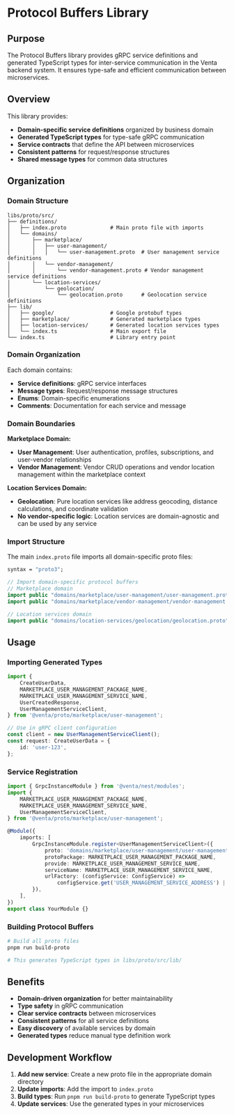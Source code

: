 # Protocol Buffers Library

## Purpose

The Protocol Buffers library provides gRPC service definitions and generated TypeScript types for inter-service communication in the Venta backend system. It ensures type-safe and efficient communication between microservices.

## Overview

This library provides:

- **Domain-specific service definitions** organized by business domain
- **Generated TypeScript types** for type-safe gRPC communication
- **Service contracts** that define the API between microservices
- **Consistent patterns** for request/response structures
- **Shared message types** for common data structures

## Organization

### Domain Structure

```
libs/proto/src/
├── definitions/
│   ├── index.proto              # Main proto file with imports
│   └── domains/
│       ├── marketplace/
│       │   ├── user-management/
│       │   │   └── user-management.proto  # User management service definitions
│       │   └── vendor-management/
│       │       └── vendor-management.proto # Vendor management service definitions
│       └── location-services/
│           └── geolocation/
│               └── geolocation.proto      # Geolocation service definitions
├── lib/
│   ├── google/                  # Google protobuf types
│   ├── marketplace/             # Generated marketplace types
│   ├── location-services/       # Generated location services types
│   └── index.ts                 # Main export file
└── index.ts                     # Library entry point
```

### Domain Organization

Each domain contains:

- **Service definitions**: gRPC service interfaces
- **Message types**: Request/response message structures
- **Enums**: Domain-specific enumerations
- **Comments**: Documentation for each service and message

### Domain Boundaries

**Marketplace Domain:**

- **User Management**: User authentication, profiles, subscriptions, and user-vendor relationships
- **Vendor Management**: Vendor CRUD operations and vendor location management within the marketplace context

**Location Services Domain:**

- **Geolocation**: Pure location services like address geocoding, distance calculations, and coordinate validation
- **No vendor-specific logic**: Location services are domain-agnostic and can be used by any service

### Import Structure

The main `index.proto` file imports all domain-specific proto files:

```protobuf
syntax = "proto3";

// Import domain-specific protocol buffers
// Marketplace domain
import public "domains/marketplace/user-management/user-management.proto";
import public "domains/marketplace/vendor-management/vendor-management.proto";

// Location services domain
import public "domains/location-services/geolocation/geolocation.proto";
```

## Usage

### Importing Generated Types

```typescript
import {
	CreateUserData,
	MARKETPLACE_USER_MANAGEMENT_PACKAGE_NAME,
	MARKETPLACE_USER_MANAGEMENT_SERVICE_NAME,
	UserCreatedResponse,
	UserManagementServiceClient,
} from '@venta/proto/marketplace/user-management';

// Use in gRPC client configuration
const client = new UserManagementServiceClient();
const request: CreateUserData = {
	id: 'user-123',
};
```

### Service Registration

```typescript
import { GrpcInstanceModule } from '@venta/nest/modules';
import {
	MARKETPLACE_USER_MANAGEMENT_PACKAGE_NAME,
	MARKETPLACE_USER_MANAGEMENT_SERVICE_NAME,
	UserManagementServiceClient,
} from '@venta/proto/marketplace/user-management';

@Module({
	imports: [
		GrpcInstanceModule.register<UserManagementServiceClient>({
			proto: 'domains/marketplace/user-management/user-management.proto',
			protoPackage: MARKETPLACE_USER_MANAGEMENT_PACKAGE_NAME,
			provide: MARKETPLACE_USER_MANAGEMENT_SERVICE_NAME,
			serviceName: MARKETPLACE_USER_MANAGEMENT_SERVICE_NAME,
			urlFactory: (configService: ConfigService) =>
				configService.get('USER_MANAGEMENT_SERVICE_ADDRESS') || 'localhost:5000',
		}),
	],
})
export class YourModule {}
```

### Building Protocol Buffers

```bash
# Build all proto files
pnpm run build-proto

# This generates TypeScript types in libs/proto/src/lib/
```

## Benefits

- **Domain-driven organization** for better maintainability
- **Type safety** in gRPC communication
- **Clear service contracts** between microservices
- **Consistent patterns** for all service definitions
- **Easy discovery** of available services by domain
- **Generated types** reduce manual type definition work

## Development Workflow

1. **Add new service**: Create a new proto file in the appropriate domain directory
2. **Update imports**: Add the import to `index.proto`
3. **Build types**: Run `pnpm run build-proto` to generate TypeScript types
4. **Update services**: Use the generated types in your microservices
